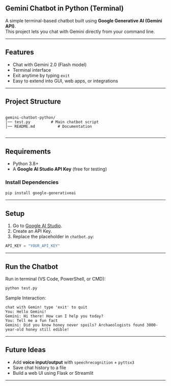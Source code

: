## Gemini Chatbot in Python (Terminal)

A simple terminal-based chatbot built using **Google Generative AI (Gemini API)**.  
This project lets you chat with Gemini directly from your command line.

---

## Features
- Chat with Gemini 2.0 (Flash model)
- Terminal interface
- Exit anytime by typing `exit`
- Easy to extend into GUI, web apps, or integrations

---

##  Project Structure
```

gemini-chatbot-python/
│── test.py         # Main chatbot script
│── README.md          # Documentation


````

---

## Requirements

- Python 3.8+
- A **Google AI Studio API Key** (free for testing)

### Install Dependencies
```bash
pip install google-generativeai
````

---

## Setup

1. Go to [Google AI Studio](https://aistudio.google.com/).
2. Create an API Key.
3. Replace the placeholder in `chatbot.py`:

```python
API_KEY = "YOUR_API_KEY"
```

---

##  Run the Chatbot

Run in terminal (VS Code, PowerShell, or CMD):

```bash
python test.py
```

Sample Interaction:

```
chat with Gemin! type 'exit' to quit
You: Hello Gemini!
Gemini: Hi there! How can I help you today?
You: Tell me a fun fact
Gemini: Did you know honey never spoils? Archaeologists found 3000-year-old honey still edible!
```

---

##  Future Ideas

* Add **voice input/output** with `speechrecognition` + `pyttsx3`
* Save chat history to a file
* Build a web UI using Flask or Streamlit

---
